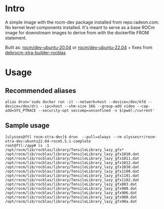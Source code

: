 # Intro

A simple image with the rocm-dev package installed from repo.radeon.com. No kernel level components installed. It's meant to serve as a base ROCm image for downstream images to derive from with the dockerfile FROM statement. 

Built as:
[rocm/dev-ubuntu-20.04](https://hub.docker.com/r/rocm/dev-ubuntu-20.04) or [rocm/dev-ubuntu-22.04](https://hub.docker.com/r/rocm/dev-ubuntu-22.04) + fixes from [debrocm-xtra-builder-rocblas](../rocm-xtra-builder-rocblas)

# Usage

## Recommended aliases

```shell
alias drun='sudo docker run -it --network=host --device=/dev/kfd --device=/dev/dri --ipc=host --shm-size 16G --group-add video --cap-add=SYS_PTRACE --security-opt seccomp=unconfined -v $(pwd):/current'
```

## Sample usage
```shell
[ulysses@ftl rocm-xtra-dev]$ drun  --pull=always --rm ulyssesrr/rocm-xtra-dev:ubuntu22.04-rocm5.5.1-complete
root@ftl:/app# ls -1 /opt/rocm/lib/rocblas/library/TensileLibrary_lazy_gfx*
/opt/rocm/lib/rocblas/library/TensileLibrary_lazy_gfx1010.dat
/opt/rocm/lib/rocblas/library/TensileLibrary_lazy_gfx1011.dat
/opt/rocm/lib/rocblas/library/TensileLibrary_lazy_gfx1012.dat
/opt/rocm/lib/rocblas/library/TensileLibrary_lazy_gfx1030.dat
/opt/rocm/lib/rocblas/library/TensileLibrary_lazy_gfx1100.dat
/opt/rocm/lib/rocblas/library/TensileLibrary_lazy_gfx1101.dat
/opt/rocm/lib/rocblas/library/TensileLibrary_lazy_gfx1102.dat
/opt/rocm/lib/rocblas/library/TensileLibrary_lazy_gfx803.dat
/opt/rocm/lib/rocblas/library/TensileLibrary_lazy_gfx900.dat
/opt/rocm/lib/rocblas/library/TensileLibrary_lazy_gfx906.dat
/opt/rocm/lib/rocblas/library/TensileLibrary_lazy_gfx908.dat
/opt/rocm/lib/rocblas/library/TensileLibrary_lazy_gfx90a.dat
```
